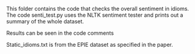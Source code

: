 This folder contains the code that checks the overall sentiment in idioms. The code senti_test.py uses the NLTK sentiment tester and prints out a summary of the whole dataset.

Results can be seen in the code comments

Static_idioms.txt is from the EPIE dataset as specified in the paper.